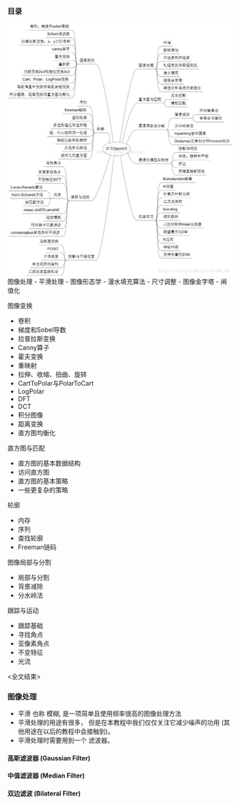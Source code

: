 ### 目录
<img src="./20180824112458704.jpeg">
图像处理
- 平滑处理
- 图像形态学
- 漫水填充算法
- 尺寸调整
- 图像金字塔
- 闸值化

图像变换
- 卷积
- 梯度和Sobel导数
- 拉普拉斯变换
- Canny算子
- 霍夫变换
- 重映射
- 拉伸、收缩、扭曲、旋转
- CartToPolar与PolarToCart
- LogPolar
- DFT
- DCT
- 积分图像
- 距离变换
- 直方图均衡化

直方图与匹配
- 直方图的基本数据结构
- 访问直方图
- 直方图的基本策略
- 一些更复杂的策略

轮廓
- 内存
- 序列
- 查找轮廓
- Freeman链码

图像局部与分割
- 局部与分割
- 背景减除
- 分水岭法

跟踪与运动
- 跟踪基础
- 寻找角点
- 亚像素角点
- 不变特征
- 光流

<全文结束>

### 图像处理
- 平滑 也称 模糊, 是一项简单且使用频率很高的图像处理方法
- 平滑处理的用途有很多， 但是在本教程中我们仅仅关注它减少噪声的功用 (其他用途在以后的教程中会接触到)。
- 平滑处理时需要用到一个 滤波器。

#### 高斯滤波器 (Gaussian Filter)
#### 中值滤波器 (Median Filter)
#### 双边滤波 (Bilateral Filter)
